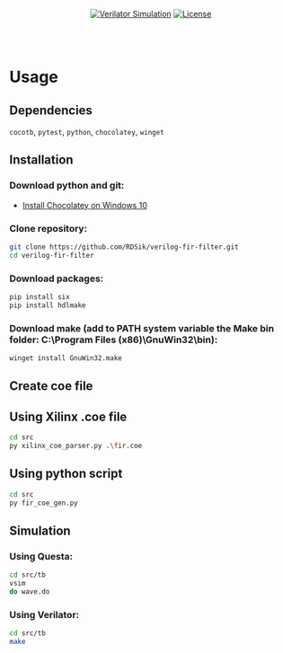 <div align="center">

[![Verilator Simulation](https://github.com/RDSik/verilog-fir-filter/actions/workflows/main.yml/badge.svg?branch=master)](https://github.com/RDSik/verilog-fir-filter/actions/workflows/main.yml)
[![License](https://img.shields.io/badge/license-MIT-green.svg)](https://github.com/RDSik/si5340-config-loader/blob/master/LICENSE.txt)

</div><br/><br/>

# Usage

## Dependencies 

`cocotb`, `pytest`, `python`, `chocolatey`, `winget`

## Installation

### Download python and git:
- [Install Chocolatey on Windows 10](https://gist.github.com/lopezjurip/2a188c90284bf239197b)

### Clone repository:
```bash
git clone https://github.com/RDSik/verilog-fir-filter.git
cd verilog-fir-filter
```

### Download packages:
```bash
pip install six
pip install hdlmake
```

### Download make (add to PATH system variable the Make bin folder: C:\Program Files (x86)\GnuWin32\bin):
```bash
winget install GnuWin32.make
```

## Create coe file

## Using Xilinx .coe file
```bash
cd src
py xilinx_coe_parser.py .\fir.coe
```

## Using python script
```bash
cd src
py fir_coe_gen.py
```

## Simulation

### Using Questa:
```bash
cd src/tb
vsim
do wave.do
```

### Using Verilator:
```bash
cd src/tb
make
```
